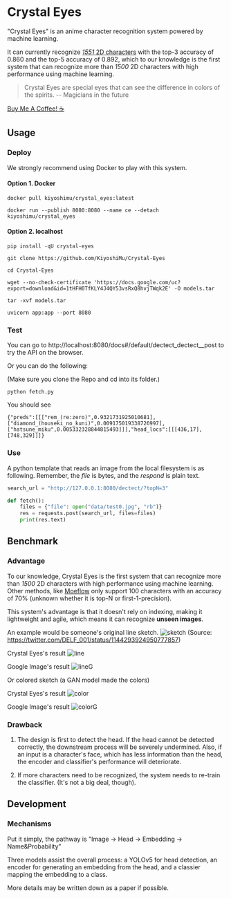# Crystal Eyes

"Crystal Eyes" is an anime character recognition system powered by machine learning.

It can currently recognize [*1551* 2D characters](chara.json) with the top-3 accuracy of 0.860 and the top-5 accuracy of 0.892, which to our knowledge is the first system that can recognize more than *1500* 2D characters with high performance using machine learning.

> Crystal Eyes are special eyes that can see the difference in colors of the spirits.
> -- Magicians in the future

[Buy Me A Coffee! :coffee:](https://www.buymeacoffee.com/KiyoshiMu)

## Usage

### Deploy

We strongly recommend using Docker to play with this system.

#### Option 1. Docker

    docker pull kiyoshimu/crystal_eyes:latest

    docker run --publish 8080:8080 --name ce --detach kiyoshimu/crystal_eyes
#### Option 2. localhost
    pip install -qU crystal-eyes

    git clone https://github.com/KiyoshiMu/Crystal-Eyes

    cd Crystal-Eyes

    wget --no-check-certificate 'https://docs.google.com/uc?export=download&id=1tHFH0TfKLY4J4QY53vsRxQ8hvjTWqk2E' -O models.tar

    tar -xvf models.tar

    uvicorn app:app --port 8080

### Test

You can go to http://localhost:8080/docs#/default/dectect_dectect__post to try the API on the browser.

Or you can do the following:

(Make sure you clone the Repo and cd into its folder.)

    python fetch.py

You should see

    {"preds":[[["rem_(re:zero)",0.9321731925010681],["diamond_(houseki_no_kuni)",0.009175019338726997],["hatsune_miku",0.005332328844815493]]],"head_locs":[[[436,17],[748,329]]]}

### Use

A python template that reads an image from the local filesystem is as following. Remember, the *file* is bytes, and the *respond* is plain text.

```python
search_url = "http://127.0.0.1:8080/dectect/?topN=3"

def fetch():
    files = {"file": open("data/test0.jpg", "rb")}
    res = requests.post(search_url, files=files)
    print(res.text)
```

## Benchmark
### Advantage

To our knowledge, Crystal Eyes is the first system that can recognize more than *1500* 2D characters with high performance using machine learning. Other methods, like [Moeflow](https://freedomofkeima.com/moeflow/) only support 100 characters with an accuracy of 70% (unknown whether it is top-N or first-1-precision).

This system's advantage is that it doesn't rely on indexing, making it lightweight and agile, which means it can recognize **unseen images**.

An example would be someone's original line sketch.
![sketch](https://pbs.twimg.com/media/D-FZQNVU8AA7u6-?format=jpg&name=large)
(Source: https://twitter.com/DELF_001/status/1144293924950777857)

Crystal Eyes's result
![line](performance/line.png)

Google Image's result
![lineG](performance/lineG.png)

Or colored sketch (a GAN model made the colors)

Crystal Eyes's result
![color](performance/color.png)

Google Image's result
![colorG](performance/colorG.png)

### Drawback

1. The design is first to detect the head. If the head cannot be detected correctly, the downstream process will be severely undermined. Also, if an input is a character's face, which has less information than the head, the encoder and classifier's performance will deteriorate.

2. If more characters need to be recognized, the system needs to re-train the classifier. (It's not a big deal, though).
## Development
### Mechanisms

Put it simply, the pathway is "Image -> Head -> Embedding -> Name&Probability"

Three models assist the overall process: a YOLOv5 for head detection, an encoder for generating an embedding from the head, and a classier mapping the embedding to a class.

More details may be written down as a paper if possible.
